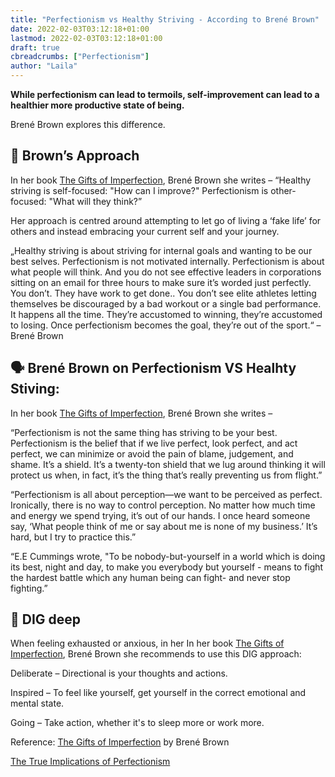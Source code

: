 ```yaml
---
title: "Perfectionism vs Healthy Striving - According to Brené Brown"
date: 2022-02-03T03:12:18+01:00
lastmod: 2022-02-03T03:12:18+01:00
draft: true
cbreadcrumbs: ["Perfectionism"]
author: "Laila"
---
```


**While perfectionism can lead to termoils, self-improvement can lead to a healthier more productive state of being.**

 Brené Brown explores this difference.

## :page_with_curl: Brown’s Approach

In her book [The Gifts of Imperfection]( https://www.amazon.co.uk/dp/B00BS03LL6/ref=dp-kindle-redirect?_encoding=UTF8&btkr=1), Brené Brown she writes –
“Healthy striving is self-focused: "How can I improve?" Perfectionism is other-focused: "What will they think?”

Her approach is centred around attempting to let go of living a ‘fake life’ for others and instead embracing your current self and your journey. 

„Healthy striving is about striving for internal goals and wanting to be our best selves. Perfectionism is not motivated internally. Perfectionism is about what people will think. And you do not see effective leaders in corporations sitting on an email for three hours to make sure it’s worded just perfectly. You don’t. They have work to get done.. You don’t see elite athletes letting themselves be discouraged by a bad workout or a single bad performance. It happens all the time. They’re accustomed to winning, they’re accustomed to losing. Once perfectionism becomes the goal, they’re out of the sport.“ – Brené Brown

## :speaking_head: Brené Brown on Perfectionism VS Healhty Stiving:

In her book [The Gifts of Imperfection]( https://www.amazon.co.uk/dp/B00BS03LL6/ref=dp-kindle-redirect?_encoding=UTF8&btkr=1), Brené Brown she writes –

“Perfectionism is not the same thing has striving to be your best. Perfectionism is the belief that if we live perfect, look perfect, and act perfect, we can minimize or avoid the pain of blame, judgement, and shame. It’s a shield. It’s a twenty-ton shield that we lug around thinking it will protect us when, in fact, it’s the thing that’s really preventing us from flight.”

“Perfectionism is all about perception—we want to be perceived as perfect. Ironically, there is no way to control perception. No matter how much time and energy we spend trying, it’s out of our hands. I once heard someone say, ‘What people think of me or say about me is none of my business.’ It’s hard, but I try to practice this.”

“E.E Cummings wrote, "To be nobody-but-yourself in a world which is doing its best, night and day, to make you everybody but yourself - means to fight the hardest battle which any human being can fight- and never stop fighting.”


## :large_blue_diamond: DIG deep

When feeling exhausted or anxious, in her In her book [The Gifts of Imperfection]( https://www.amazon.co.uk/dp/B00BS03LL6/ref=dp-kindle-redirect?_encoding=UTF8&btkr=1), Brené Brown  she recommends to use this DIG approach:

Deliberate – Directional is your thoughts and actions.

Inspired – To feel like yourself, get yourself in the correct emotional and mental state.

Going – Take action, whether it's to sleep more or work more.


Reference: [The Gifts of Imperfection]( https://www.amazon.co.uk/dp/B00BS03LL6/ref=dp-kindle-redirect?_encoding=UTF8&btkr=1) by Brené Brown  

[The True Implications of Perfectionism](/the-true-implications-of-perfectionism/)
